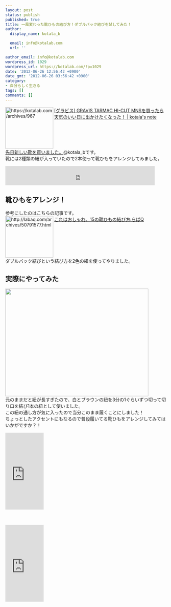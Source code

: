 ```yaml
---
layout: post
status: publish
published: true
title: 一風変わった靴ひもの結び方！ダブルバック結びを試してみた！
author:
  display_name: kotala_b

  email: info@kotalab.com
  url: ''

author_email: info@kotalab.com
wordpress_id: 1029
wordpress_url: https://kotalab.com/?p=1029
date: '2012-06-26 12:56:42 +0900'
date_gmt: '2012-06-26 03:56:42 +0900'
category:
- 自分らしく生きる
tags: []
comments: []
---
```

<p><a href="https://kotalab.com/gravis-tarmac-hi-cut-mns" target="_blank"><img title="[グラビス] GRAVIS TARMAC HI-CUT MNSを買ったら天気のいい日に出かけたくなった！ | kotala's note" src="https://capture.heartrails.com/150x130?https://kotalab.com/gravis-tarmac-hi-cut-mns" alt="https://kotalab.com/archives/967" width="150" height="130" align="left" /></a><a href="https://kotalab.com/gravis-tarmac-hi-cut-mns" title="[グラビス] GRAVIS TARMAC HI-CUT MNSを買ったら天気のいい日に出かけたくなった！" target="_blank">[グラビス] GRAVIS TARMAC HI-CUT MNSを買ったら天気のいい日に出かけたくなった！ | kotala's note</a><br style="clear:both;" /><a href="https://kotalab.com/gravis-tarmac-hi-cut-mns" title="[グラビス] GRAVIS TARMAC HI-CUT MNSを買ったら天気のいい日に出かけたくなった！" target="_blank">先日新しい靴を買いました。</a>@kotala_bです。<br />
靴には2種類の紐が入っていたので2本使って靴ひもをアレンジしてみました。<br />
</p>
<!--more-->
<p><iframe src="https://ws-fe.assoc-amazon.com/widgets/cm?t=same-22&o=9&p=13&l=ur1&category=special_apparel&f=ifr" width="468" height="60" scrolling="no" border="0" marginwidth="0" style="border:none;" frameborder="0"></iframe></p>
<h2>靴ひもをアレンジ！</h2>
<p>参考にしたのはこちらの記事です。<br />
<a href="http://labaq.com/archives/50791577.html" target="_blank"><img title="これはおしゃれ、15の靴ひもの結び方:らばQ" src="https://capture.heartrails.com/150x130?http://labaq.com/archives/50791577.html" alt="http://labaq.com/archives/50791577.html" width="150" height="130" align="left" /></a><a href="http://labaq.com/archives/50791577.html" target="_blank">これはおしゃれ、15の靴ひもの結び方:らばQ</a><br style="clear:both;" />ダブルバック結びという結び方を2色の紐を使ってやりました。</p>
<h2>実際にやってみた</h2>
<p><a href="https://kotalab.com/wp-content/uploads/shoes_120624_07.jpg" target="_blank"><img src="https://kotalab.com/wp-content/uploads/shoes_120624_07.jpg" alt="" title="shoes_120624_07" width="448" height="336" class="alignnone size-full wp-image-984" /></a><br />
元のままだと紐が長すぎたので、白とブラウンの紐を3分の1ぐらいずつ切って切り口を結び1本の紐として使いました。<br />
この紐の通し方が気に入ったので当分このまま履くことにしました！<br />
ちょっとしたアクセントにもなるので普段履いてる靴ひもをアレンジしてみてはいかがですか？！</p>
<p><iframe src="https://ws-fe.assoc-amazon.com/widgets/cm?t=same-22&o=9&p=8&l=as1&asins=B005D5QBA0&ref=tf_til&fc1=000000&IS2=1&lt1=_blank&m=amazon&lc1=A3A30E&bc1=FFFFFF&bg1=FFFFFF&f=ifr" style="width:120px;height:240px;" scrolling="no" marginwidth="0" marginheight="0" frameborder="0"></iframe></p>
<p>　</p>
<p><iframe src="https://ws-fe.assoc-amazon.com/widgets/cm?t=same-22&o=9&p=8&l=as1&asins=B004WMSN0G&ref=tf_til&fc1=000000&IS2=1&lt1=_blank&m=amazon&lc1=A3A30E&bc1=FFFFFF&bg1=FFFFFF&f=ifr" style="width:120px;height:240px;" scrolling="no" marginwidth="0" marginheight="0" frameborder="0"></iframe></p>
